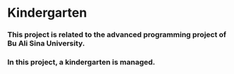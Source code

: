 # Kindergarten
### This project is related to the advanced programming project of Bu Ali Sina University.
### In this project, a kindergarten is managed.
